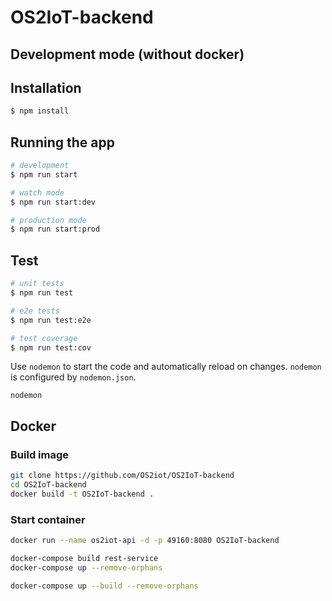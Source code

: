 # OS2IoT-backend

## Development mode (without docker)

## Installation

```bash
$ npm install
```

## Running the app

```bash
# development
$ npm run start

# watch mode
$ npm run start:dev

# production mode
$ npm run start:prod
```

## Test

```bash
# unit tests
$ npm run test

# e2e tests
$ npm run test:e2e

# test coverage
$ npm run test:cov
```
Use `nodemon` to start the code and automatically reload on changes. `nodemon` is configured by `nodemon.json`.
```
nodemon
```

## Docker

### Build image
```bash
git clone https://github.com/OS2iot/OS2IoT-backend
cd OS2IoT-backend
docker build -t OS2IoT-backend .
```
### Start container
```bash
docker run --name os2iot-api -d -p 49160:8080 OS2IoT-backend
```

```bash
docker-compose build rest-service
docker-compose up --remove-orphans

docker-compose up --build --remove-orphans
```

